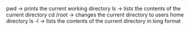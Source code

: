 pwd -> prints the current working directory
ls -> lists the contents of the current directory
cd /root -> changes the current directory to users home directory
ls -l -> lists the contents of the current directory in long format

